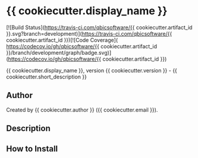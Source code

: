 # {{ cookiecutter.display_name }}

[![Build Status](https://travis-ci.com/qbicsoftware/{{ cookiecutter.artifact_id }}.svg?branch=development)](https://travis-ci.com/qbicsoftware/{{ cookiecutter.artifact_id }})[![Code Coverage]( https://codecov.io/gh/qbicsoftware/{{ cookiecutter.artifact_id }}/branch/development/graph/badge.svg)](https://codecov.io/gh/qbicsoftware/{{ cookiecutter.artifact_id }})

{{ cookiecutter.display_name }}, version {{ cookiecutter.version }} - {{ cookiecutter.short_description }}

## Author
Created by {{ cookiecutter.author }} ({{ cookiecutter.email }}).

## Description

## How to Install
